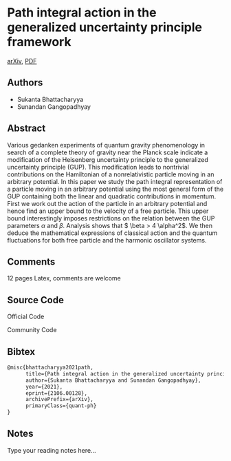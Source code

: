 
# Path integral action in the generalized uncertainty principle framework

[arXiv](https://arxiv.org/abs/2106.0128), [PDF](https://arxiv.org/pdf/2106.0128.pdf)

## Authors

- Sukanta Bhattacharyya
- Sunandan Gangopadhyay

## Abstract

Various gedanken experiments of quantum gravity phenomenology in search of a complete theory of gravity near the Planck scale indicate a modification of the Heisenberg uncertainty principle to the generalized uncertainty principle (GUP). This modification leads to nontrivial contributions on the Hamiltonian of a nonrelativistic particle moving in an arbitrary potential. In this paper we study the path integral representation of a particle moving in an arbitrary potential using the most general form of the GUP containing both the linear and quadratic contributions in momentum. First we work out the action of the particle in an arbitrary potential and hence find an upper bound to the velocity of a free particle. This upper bound interestingly imposes restrictions on the relation between the GUP parameters $\alpha$ and $\beta$. Analysis shows that $ \beta > 4 \alpha^2$. We then deduce the mathematical expressions of classical action and the quantum fluctuations for both free particle and the harmonic oscillator systems.

## Comments

12 pages Latex, comments are welcome

## Source Code

Official Code



Community Code



## Bibtex

```tex
@misc{bhattacharyya2021path,
      title={Path integral action in the generalized uncertainty principle framework}, 
      author={Sukanta Bhattacharyya and Sunandan Gangopadhyay},
      year={2021},
      eprint={2106.00128},
      archivePrefix={arXiv},
      primaryClass={quant-ph}
}
```

## Notes

Type your reading notes here...

